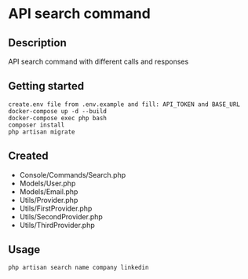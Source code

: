 # API search command

## Description

API search command with different calls and responses

## Getting started

```
create.env file from .env.example and fill: API_TOKEN and BASE_URL
docker-compose up -d --build
docker-compose exec php bash
composer install
php artisan migrate
```

## Created

- Console/Commands/Search.php
- Models/User.php
- Models/Email.php
- Utils/Provider.php
- Utils/FirstProvider.php
- Utils/SecondProvider.php
- Utils/ThirdProvider.php

## Usage

```php artisan search name company linkedin```
